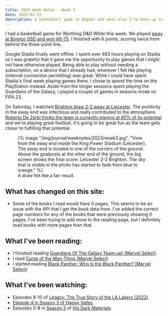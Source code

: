 ```yaml
---
title: 2023 Week Notes - Week 3
date: 2023-01-23
description: A basketball game in Bognor and what else I've been up to over the last seven days.
---
```


I had a basketball game for Worthing D&D White this week. We played [away at Bognor GSD and won 66-75](https://www.basketballsussex.co.uk/match/33593482.html). I finished with 6 points, scoring twice from behind the three-point line.

Google Stadia finally went offline. I spent over 463 hours playing on Stadia so I was grateful that it gave me the opportunity to play games that I might not have otherwise played. Being able to play without needing a subscription, on a device that I already had, wherever I felt like playing (internet connection permitting) was great. While I could have spent Stadia's final week playing games there, I chose to spend the time on the PlayStation instead. Aside from the longer sessions spent playing the Guardians of the Galaxy, I played a couple of games in seasons mode on FIFA 23.

On Saturday, I watched [Brighton draw 2-2 away at Leicester](https://www.brightonandhovealbion.com/news/3031868/its-fergie-time-as-evans-late-leveller-lifts-albion). The positivity in the away end was infectious and really contributed to the atmosphere. [Roberto De Zerbi thinks the team is currently playing at 60% of its potential](https://www.brightonandhovealbion.com/news/3029470/lallana-de-zerbi-believes-were-only-at-60/) and we're playing great football, it's going to be great fun as the team gets closer to fulfilling that potential.

  <figure>
    {% image "/img/journal/weeknotes/2023/week3.jpg", "View from the away end inside the King Power Stadium (Leicester). The away end is located in one of the corners of the ground. Above the goalposts at the other end of the ground, the big screen shows the final score: Leicester 2-2 Brighton. The sky that is visible in the photo has started to fade from blue to orange." %}
    <figcaption>A draw felt like a fair result.</figcaption>
  </figure>

## What has changed on this site:

- Some of the books I read would have 0 pages. This seems to be an issue with the API that I get the book data from. I've added the correct page numbers for any of the books that were previously showing 0 pages. I've been trying to add more to the reading page, but I definitely read books with more pages than that.

## What I've been reading:

- I finished reading [Guardians Of The Galaxy Team-up! (Marvel Select)](/reading/#currentlyReading).
- I read [Curse of the Man-Thing (Marvel Select)](/reading/9781804910269/)
- I started reading [Black Panther: Who Is the Black Panther? (Marvel Select)](/reading/#currentlyReading)

## What I've been watching:

- Episodes 8-10 of [Legacy: The True Story of the LA Lakers (2022)](https://www.themoviedb.org/tv/204554-legacy-the-true-story-of-the-la-lakers/season/1).
- [Episode 4 in Season 3 of Happy Valley](https://www.themoviedb.org/tv/61244-happy-valley/season/3/episode/4).
- Episodes 5-8 in [Season 3](https://www.themoviedb.org/tv/68507-his-dark-materials/season/3/) of [His Dark Materials](https://www.themoviedb.org/tv/68507-his-dark-materials).
